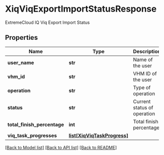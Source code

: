 # XiqViqExportImportStatusResponse

ExtremeCloud IQ Viq Export Import Status 
## Properties
Name | Type | Description | Notes
------------ | ------------- | ------------- | -------------
**user_name** | **str** | Name of the user | [optional] 
**vhm_id** | **str** | VHM ID of the user | [optional] 
**operation** | **str** | Type of operation | [optional] 
**status** | **str** | Current status of operation | [optional] 
**total_finish_percentage** | **int** | Total finish percentage | [optional] 
**viq_task_progresses** | [**list[XiqViqTaskProgress]**](XiqViqTaskProgress.md) |  | [optional] 

[[Back to Model list]](../README.md#documentation-for-models) [[Back to API list]](../README.md#documentation-for-api-endpoints) [[Back to README]](../README.md)


